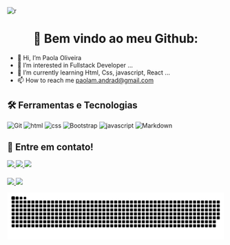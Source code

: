 <img src="https://user-images.githubusercontent.com/70382532/138322189-2db8df52-9dcb-40a0-88a8-c365466bd33d.gif" alt="r" width="500" height="400"/>

 
<h1 align="center"> 🚀 Bem vindo ao meu Github: </h1>
 
- 👋 Hi, I’m Paola Oliveira
- 👀 I’m interested in Fullstack Developer ...
- 🌱 I’m currently learning Html, Css, javascript, React ...
- 📫 How to reach me paolam.andrad@gmail.com 

## 🛠 Ferramentas e Tecnologias
![Git](https://img.shields.io/badge/git%20-%23F05556.svg?&style=for-the-badge&logo=git&logoColor=white)
![html](https://img.shields.io/badge/HTML5-E34F26?style=for-the-badge&logo=html5&logoColor=white)
![css](https://img.shields.io/badge/CSS3-1572B6?style=for-the-badge&logo=css3&logoColor=white)
![Bootstrap](https://img.shields.io/badge/Bootstrap-651fff?style=for-the-badge&logo=bootstrap&logoColor=white)
![javascript](https://img.shields.io/badge/JavaScript-323330?style=for-the-badge&logo=javascript&logoColor=F7DF1E)
![Markdown](https://img.shields.io/badge/Markdown-000000?style=for-the-badge&logo=markdown&logoColor=white)
![]() 

## 💬 Entre em contato!
<a href = "mailto: paola.oliveiraandr@gmail.com">
   <img src="https://img.shields.io/badge/-Gmail-%23EA4335?style=for-the-badge&logo=gmail&logoColor=white " target="_blank">
</a>
<a href="https://www.linkedin.com/in/paola-oliveira-">
  <img src="https://img.shields.io/badge/LinkedIn-0077B5?style=for-the-badge&logo=linkedin&logoColor=white"/>
</a>
<a href="https://www.instagram.com/paolandrad/" target="_blank">
  <img src="https://img.shields.io/badge/Instagram-FF0080?style=for-the-badge&logo=instagram&logoColor=white"/>
</a>
 
###
   
<div align="center" style="display: flex">
  <a href="https://github.com/paolaandr">
  <img height="150em" src="https://github-readme-stats.vercel.app/api?username=paolaandr&show_icons=true&theme=cobalt&include_all_commits=true&count_private=true"/>
  <img height="150em" src="https://github-readme-stats.vercel.app/api/top-langs/?username=paolaandr&layout=compact&langs_count=16&theme=cobalt"/>
</div>

          
![Snake animation](https://github.com/paolandrad/paolandrad/blob/output/github-contribution-grid-snake.svg)


